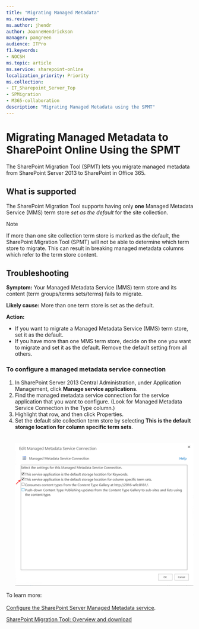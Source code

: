 ```yaml
---
title: "Migrating Managed Metadata"
ms.reviewer: 
ms.author: jhendr
author: JoanneHendrickson
manager: pamgreen
audience: ITPro
f1.keywords:
- NOCSH
ms.topic: article
ms.service: sharepoint-online
localization_priority: Priority
ms.collection: 
- IT_Sharepoint_Server_Top
- SPMigration
- M365-collaboration
description: "Migrating Managed Metadata using the SPMT"
---
```


# Migrating Managed Metadata to SharePoint Online Using the SPMT

The SharePoint Migration Tool (SPMT) lets you migrate managed metadata from SharePoint Server 2013 to SharePoint in Office 365.

## What is supported

The SharePoint Migration Tool supports having only **one** Managed Metadata Service (MMS) term store *set as the default* for the site collection.

> [!NOTE]
> If more than one site collection term store is marked as the default, the SharePoint Migration Tool (SPMT) will not be able to determine which term store to migrate. This can result in breaking managed metadata columns which refer to the term store content.

## Troubleshooting

**Symptom:**  Your Managed Metadata Service (MMS) term store and its content (term groups/terms sets/terms) fails to migrate.  

**Likely cause:** More than one term store is set as the default.

**Action:**  
- If you want to migrate a Managed Metadata Service (MMS) term store, set it as the default. 
- If you have more than one MMS term store, decide on the one you want to migrate and set it as the default. Remove the default setting from all others.



### To configure a managed metadata service connection

1. In SharePoint Server 2013 Central Administration, under Application Management, click **Manage service applications**.
2. Find the managed metadata service connection for the service application that you want to configure. (Look for Managed Metadata Service Connection in the Type column.)
3. Highlight that row, and then click Properties.
4. Set the default site collection term store by selecting **This is the default storage location for column specific term sets**.</br>
</br></br>
 ![Default site collection term store](media/managed-metadata-issue1.png)

To learn more:</br></br>
 [Configure the SharePoint Server Managed Metadata service](https://docs.microsoft.com/SharePoint/governance/configure-the-managed-metadata-service).
 
[SharePoint Migration Tool:  Overview and download](https://docs.microsoft.com/sharepointmigration/introducing-the-sharepoint-migration-tool)



